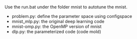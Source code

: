Use the run.bat under the folder mnist to autotune the mnist.
- problem.py: define the parameter space using configspace
- mnist_mlp.py: the original deep learning code
- mnist-omp.py: the OpenMP version of mnist
- dlp.py: the parameterized code (code mold)
